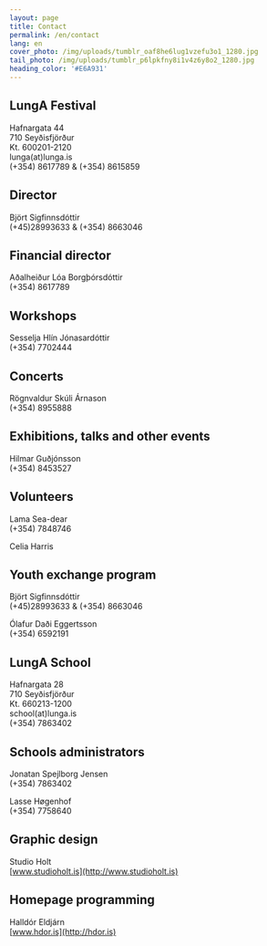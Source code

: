 ```yaml
---
layout: page
title: Contact
permalink: /en/contact
lang: en
cover_photo: /img/uploads/tumblr_oaf8he6lug1vzefu3o1_1280.jpg
tail_photo: /img/uploads/tumblr_p6lpkfny8i1v4z6y8o2_1280.jpg
heading_color: '#E6A931'
---
```

## LungA Festival

Hafnargata 44<br>
710 Seyðisfjörður<br>
Kt. 600201-2120<br>
lunga(at)lunga.is<br>
(+354) 8617789 & (+354) 8615859

## Director

Björt Sigfinnsdóttir<br>
(+45)28993633 & (+354) 8663046

## Financial director

Aðalheiður Lóa Borgþórsdóttir<br>
(+354) 8617789

## Workshops

Sesselja Hlín Jónasardóttir<br>
(+354) 7702444

## Concerts

Rögnvaldur Skúli Árnason<br>
(+354) 8955888

## Exhibitions, talks and other events

Hilmar Guðjónsson<br>
(+354) 8453527

## Volunteers

Lama Sea-dear<br>
(+354) 7848746

Celia Harris

## Youth exchange program

Björt Sigfinnsdóttir<br>
(+45)28993633 & (+354) 8663046

Ólafur Daði Eggertsson<br>
(+354) 6592191

## LungA School

Hafnargata 28<br>
710 Seyðisfjörður<br>
Kt. 660213-1200<br>
school(at)lunga.is<br>
(+354) 7863402

## Schools administrators

Jonatan Spejlborg Jensen<br>
(+354) 7863402

Lasse Høgenhof<br>
(+354) 7758640

## Graphic design

Studio Holt<br>
[www.studioholt.is](http://www.studioholt.is)

## Homepage programming

Halldór Eldjárn<br>
[www.hdor.is](http://hdor.is)
